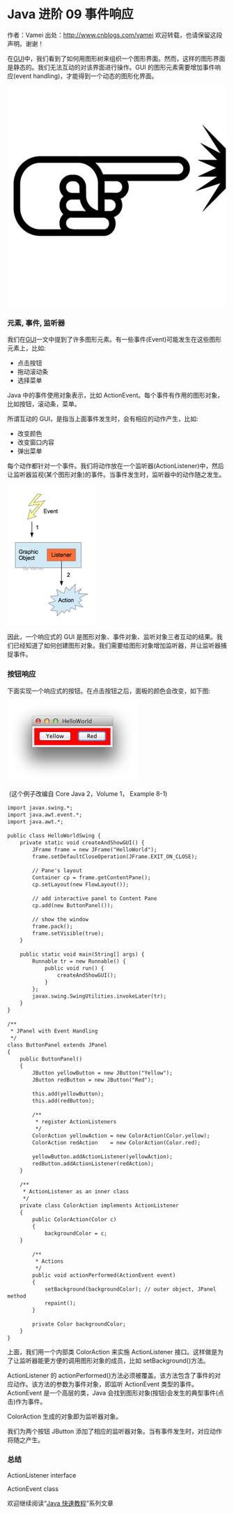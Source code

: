 # Java 进阶 09 事件响应

作者：Vamei 出处：http://www.cnblogs.com/vamei 欢迎转载，也请保留这段声明。谢谢！

在[GUI](http://www.cnblogs.com/vamei/archive/2013/04/17/3000908.html)中，我们看到了如何用图形树来组织一个图形界面。然而，这样的图形界面是静态的。我们无法互动的对该界面进行操作。GUI 的图形元素需要增加事件响应(event handling)，才能得到一个动态的图形化界面。

![](img/2365326a8b388cbad5eabdf095ec3973.jpg)

### 元素, 事件, 监听器

我们在[GUI](http://www.cnblogs.com/vamei/archive/2013/04/17/3000908.html)一文中提到了许多图形元素。有一些事件(Event)可能发生在这些图形元素上，比如:

*   点击按钮
*   拖动滚动条
*   选择菜单

Java 中的事件使用对象表示，比如 ActionEvent。每个事件有作用的图形对象，比如按钮，滚动条，菜单。

所谓互动的 GUI，是指当上面事件发生时，会有相应的动作产生，比如:

*   改变颜色
*   改变窗口内容
*   弹出菜单

每个动作都针对一个事件。我们将动作放在一个监听器(ActionListener)中，然后让监听器监视(某个图形对象)的事件。当事件发生时，监听器中的动作随之发生。

![](img/26a041293f24e21a5e03845c2ad712f7.jpg) 

因此，一个响应式的 GUI 是图形对象、事件对象、监听对象三者互动的结果。我们已经知道了如何创建图形对象。我们需要给图形对象增加监听器，并让监听器捕捉事件。

### 按钮响应

下面实现一个响应式的按钮。在点击按钮之后，面板的颜色会改变，如下图:

![](img/3aa047099abaaf8d475b4ad5646a4059.jpg)

 (这个例子改编自 Core Java 2，Volume 1， Example 8-1)

```
import javax.swing.*;
import java.awt.event.*;
import java.awt.*;

public class HelloWorldSwing {
    private static void createAndShowGUI() {
        JFrame frame = new JFrame("HelloWorld");
        frame.setDefaultCloseOperation(JFrame.EXIT_ON_CLOSE);

        // Pane's layout
        Container cp = frame.getContentPane();
        cp.setLayout(new FlowLayout());

        // add interactive panel to Content Pane
        cp.add(new ButtonPanel());

        // show the window
        frame.pack();
        frame.setVisible(true);
    }

    public static void main(String[] args) {
        Runnable tr = new Runnable() {
            public void run() {
                createAndShowGUI();
            }
        };
        javax.swing.SwingUtilities.invokeLater(tr);
    }
}

/**
 * JPanel with Event Handling
 */
class ButtonPanel extends JPanel
{
    public ButtonPanel()
    {
        JButton yellowButton = new JButton("Yellow");
        JButton redButton = new JButton("Red");

        this.add(yellowButton);
        this.add(redButton);

        /**
         * register ActionListeners
         */
        ColorAction yellowAction = new ColorAction(Color.yellow);
        ColorAction redAction    = new ColorAction(Color.red);

        yellowButton.addActionListener(yellowAction);
        redButton.addActionListener(redAction);
    }

    /**
     * ActionListener as an inner class
     */
    private class ColorAction implements ActionListener
    {
        public ColorAction(Color c)
        { 
            backgroundColor = c;
    }

        /**
         * Actions
         */
        public void actionPerformed(ActionEvent event)
        {
            setBackground(backgroundColor); // outer object, JPanel method
            repaint();
        }

        private Color backgroundColor;
    }
}
```

上面，我们用一个内部类 ColorAction 来实施 ActionListener 接口。这样做是为了让监听器能更方便的调用图形对象的成员，比如 setBackground()方法。

ActionListener 的 actionPerformed()方法必须被覆盖。该方法包含了事件的对应动作。该方法的参数为事件对象，即监听 ActionEvent 类型的事件。ActionEvent 是一个高层的类，Java 会找到图形对象(按钮)会发生的典型事件(点击)作为事件。

ColorAction 生成的对象即为监听器对象。

我们为两个按钮 JButton 添加了相应的监听器对象。当有事件发生时，对应动作将随之产生。

### 总结

ActionListener interface

ActionEvent class

欢迎继续阅读“[Java 快速教程](http://www.cnblogs.com/vamei/archive/2013/03/31/2991531.html)”系列文章